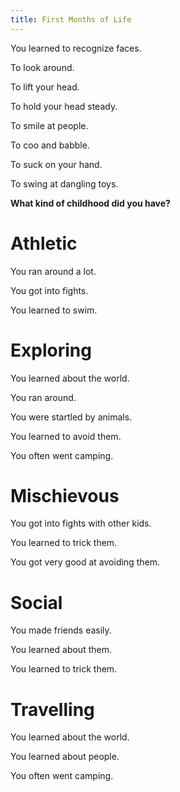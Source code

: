 ```yaml
---
title: First Months of Life
---
```


You learned to recognize faces. <Add stat="INT"></Add>

To look around. <Add stat="PER"></Add>

To lift your head. <Add stat="STR"></Add>

To hold your head steady. <Add stat="STA"></Add>

To smile at people. <Add stat="CHA"></Add>

To coo and babble.  <Add stat="COM"></Add>

To suck on your hand. <Add stat="DEX"></Add>

To swing at dangling toys. <Add stat="SPD"></Add>


**What kind of childhood did you have?**

<Choice label="Athletic">

# Athletic

<Add tag="childhood-athletic"></Add>

You ran around a lot. <Add skill="Athletics" value="15"> </Add> <Add stat="STA" value="2"> </Add>

You got into fights. <Add skill="Brawl" value="15"> </Add> <Add stat="STR" value="2"> </Add>

You learned to swim. <Add skill="Swim" value="15"> </Add> <Add stat="STA" value="2"> </Add>

</Choice>
<Choice label="Exploring">

# Exploring

<Add tag="childhood-exploring"></Add>

You learned about the world. <Add skill="Worldliness" value="15"> </Add> <Add stat="INT" value="2"> </Add>

You ran around. <Add skill="Athletics" value="5"> </Add> <Add stat="STA"> </Add>

You were startled by animals. <Add skill="Awareness" value="5"> </Add> <Add stat="PER"> </Add>

You learned to avoid them. <Add skill="Stealth" value="5"> </Add> <Add stat="DEX"> </Add>

You often went camping. <Add skill="Survival" value="15"> </Add> <Add stat="INT" value="2"> </Add>

</Choice>
<Choice label="Mischievous">

# Mischievous

<Add tag="childhood-mischievous"></Add>

You got into fights with other kids. <Add skill="Brawl" value="15"> </Add> <Add stat=STR value=2> </Add>

You learned to trick them. <Add skill="Guile" value="15"> </Add> <Add stat=CHA value=2> </Add>

You got very good at avoiding them. <Add skill="Stealth" value="15"> </Add> <Add stat=DEX value=2> </Add>

</Choice>
<Choice label="Social">

# Social

<Add tag="childhood-social"></Add>

You made friends easily. <Add skill=Charm value=15> </Add> <Add stat=CHA value=2> </Add>

You learned about them. <Add skill=Empathy value=15> </Add> <Add stat=COM value=2> </Add>

You learned to trick them. <Add skill="Guile" value=15> </Add> <Add stat=CHA value=2> </Add>

</Choice>
<Choice label=Travelling>

# Travelling

<Add tag="childhood-travelling"></Add>

You learned about the world. <Add skill="Worldliness" value=15> </Add> <Add stat="INT" value="2"> </Add>

You learned about people. <Add skill=Empathy value=15> </Add> <Add stat=COM value=2> </Add>

You often went camping. <Add skill="Survival" value=15> </Add> <Add stat="INT" value="2"> </Add>

</Choice>
